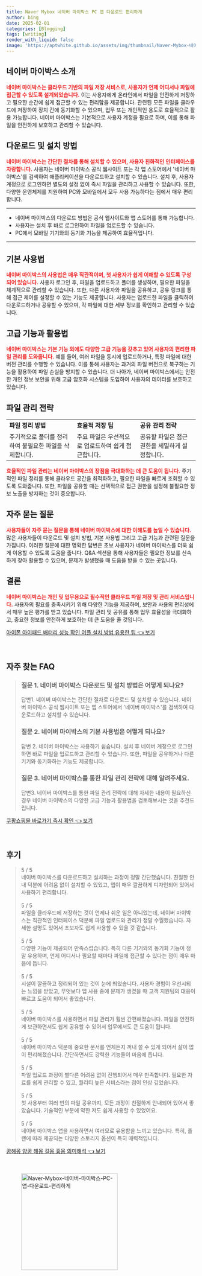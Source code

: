 ```yaml
---
title: Naver Mybox 네이버 마이박스 PC 앱 다운로드 편리하게
author: bing
date: 2025-02-01
categories: [Blogging]
tags: [writing]
render_with_liquid: false
image: 'https://aptwhite.github.io/assets/img/thumbnail/Naver-Mybox-네이버-마이박스-PC-앱-다운로드-편리하게.webp'
---
```



<h2 id='네이버 마이박스 소개'>네이버 마이박스 소개</h2>

<p><b><span style="color: #ee2323;">네이버 마이박스는 클라우드 기반의 파일 저장 서비스로, 사용자가 언제 어디서나 파일에 접근할 수 있도록 설계되었습니다.</span></b> 이는 사용자에게 온라인에서 파일을 안전하게 저장하고 필요한 순간에 쉽게 접근할 수 있는 편리함을 제공합니다. 관련된 모든 파일을 클라우드에 저장하여 장치 간에 동기화할 수 있으며, 업무 또는 개인적인 용도로 효율적으로 활용 가능합니다. 네이버 마이박스는 기본적으로 사용자 계정을 필요로 하며, 이를 통해 파일을 안전하게 보호하고 관리할 수 있습니다.</p>

<h2 id='다운로드 및 설치 방법'>다운로드 및 설치 방법</h2>

<p><b><span style="color: #ee2323;">네이버 마이박스는 간단한 절차를 통해 설치할 수 있으며, 사용자 친화적인 인터페이스를 자랑합니다.</span></b> 사용자는 네이버 마이박스 공식 웹사이트 또는 각 앱 스토어에서 '네이버 마이박스'를 검색하여 애플리케이션을 다운로드하고 설치할 수 있습니다. 설치 후, 사용자 계정으로 로그인하면 별도의 설정 없이 즉시 파일을 관리하고 사용할 수 있습니다. 또한, 다양한 운영체제를 지원하여 PC와 모바일에서 모두 사용 가능하다는 점에서 매우 편리합니다.</p>

<hr />

<ul>
    <li>네이버 마이박스의 다운로드 방법은 공식 웹사이트와 앱 스토어를 통해 가능합니다.</li>
    <li>사용자는 설치 후 바로 로그인하여 파일을 업로드할 수 있습니다.</li>
    <li>PC에서 모바일 기기와의 동기화 기능을 제공하여 효율적입니다.</li>
</ul>

<hr />

<h2 id='기본 사용법'>기본 사용법</h2>

<p><b><span style="color: #ee2323;">네이버 마이박스의 사용법은 매우 직관적이며, 첫 사용자가 쉽게 이해할 수 있도록 구성되어 있습니다.</span></b> 사용자 로그인 후, 파일을 업로드하고 폴더를 생성하며, 필요한 파일을 체계적으로 관리할 수 있습니다. 또한, 다른 사용자와 파일을 공유하고, 공유 링크를 통해 접근 제어를 설정할 수 있는 기능도 제공합니다. 사용자는 업로드한 파일을 클릭하여 다운로드하거나 공유할 수 있으며, 각 파일에 대한 세부 정보를 확인하고 관리할 수 있습니다.</p>

<h2 id='고급 기능과 활용법'>고급 기능과 활용법</h2>

<p><b><span style="color: #ee2323;">네이버 마이박스는 기본 기능 외에도 다양한 고급 기능을 갖추고 있어 사용자의 편리한 파일 관리를 도와줍니다.</span></b> 예를 들어, 여러 파일을 동시에 업로드하거나, 특정 파일에 대한 버전 관리를 수행할 수 있습니다. 이를 통해 사용자는 과거의 파일 버전으로 복구하는 기능을 활용하여 파일 손실을 방지할 수 있습니다. 더 나아가, 네이버 마이박스에서는 안전한 개인 정보 보안을 위해 고급 암호화 시스템을 도입하여 사용자의 데이터를 보호하고 있습니다.</p>

<h2 id='파일 관리 전략'>파일 관리 전략</h2>

<table>
    <tr>
        <td><b>파일 정리 방법</b></td>
        <td><b>효율적 저장 팁</b></td>
        <td><b>공유 관리 전략</b></td>
    </tr>
    <tr>
        <td>주기적으로 폴더를 정리하여 불필요한 파일을 삭제합니다.</td>
        <td>주요 파일은 우선적으로 업로드하여 쉽게 접근합니다.</td>
        <td>공유할 파일은 접근 권한을 세밀하게 설정합니다.</td>
    </tr>
</table>

<p><b><span style="color: #ee2323;">효율적인 파일 관리는 네이버 마이박스의 장점을 극대화하는 데 큰 도움이 됩니다.</span></b> 주기적인 파일 정리를 통해 클라우드 공간을 최적화하고, 필요한 파일을 빠르게 조회할 수 있도록 도와줍니다. 또한, 파일을 공유할 때는 선택적으로 접근 권한을 설정해 불필요한 정보 노출을 방지하는 것이 중요합니다.</p>

<h2 id='자주 묻는 질문'>자주 묻는 질문</h2>

<p><b><span style="color: #ee2323;">사용자들이 자주 묻는 질문을 통해 네이버 마이박스에 대한 이해도를 높일 수 있습니다.</span></b> 많은 사용자들이 다운로드 및 설치 방법, 기본 사용법 그리고 고급 기능과 관련된 질문을 가집니다. 이러한 질문에 대한 명확한 답변은 초보 사용자가 네이버 마이박스를 더욱 쉽게 이용할 수 있도록 도움을 줍니다. Q&A 섹션을 통해 사용자들은 필요한 정보를 신속하게 찾아 활용할 수 있으며, 문제가 발생했을 때 도움을 받을 수 있는 곳입니다.</p>

<h2 id='결론'>결론</h2>

<p><b><span style="color: #ee2323;">네이버 마이박스는 개인 및 업무용으로 필수적인 클라우드 파일 저장 및 관리 서비스입니다.</span></b> 사용자의 필요를 충족시키기 위해 다양한 기능을 제공하며, 보안과 사용의 편리성에서 매우 높은 평가를 받고 있습니다. 파일 관리 및 공유를 통해 업무 효율성을 극대화하고, 중요한 정보를 안전하게 보호하는 데 큰 도움을 줄 것입니다.</p>


<p><a class="click-button" title="아이폰 아이패드 배터리 성능 확인 어플 설치 방법 유용한 팁" href="https://aptwhite.github.io/posts/%EC%95%84%EC%9D%B4%ED%8F%B0-%EC%95%84%EC%9D%B4%ED%8C%A8%EB%93%9C-%EB%B0%B0%ED%84%B0%EB%A6%AC-%EC%84%B1%EB%8A%A5-%ED%99%95%EC%9D%B8-%EC%96%B4%ED%94%8C-%EC%84%A4%EC%B9%98-%EB%B0%A9%EB%B2%95-%EC%9C%A0%EC%9A%A9%ED%95%9C-%ED%8C%81/" rel="dofollow">아이폰 아이패드 배터리 성능 확인 어플 설치 방법 유용한 팁 👈 보기</a></p><br>
<h2 id='자주_찾는_FAQ'>자주 찾는 FAQ</h2>
<div itemscope="" itemtype="https://schema.org/FAQPage"> 
<blockquote> 
<div itemscope="" itemprop="mainEntity" itemtype="https://schema.org/Question"> 
<h3 itemprop="name">질문 1. 네이버 마이박스 다운로드 및 설치 방법은 어떻게 되나요?</h3> 
<div itemscope="" itemprop="acceptedAnswer" itemtype="https://schema.org/Answer"> 
<span itemprop="text"> 
<p>답변1. 네이버 마이박스는 간단한 절차로 다운로드 및 설치할 수 있습니다. 네이버 마이박스 공식 웹사이트 또는 앱 스토어에서 '네이버 마이박스'를 검색하여 다운로드하고 설치할 수 있습니다.</p> 
</span> 
</div> 
</div> 

<div itemscope="" itemprop="mainEntity" itemtype="https://schema.org/Question"> 
<h3 itemprop="name">질문 2. 네이버 마이박스의 기본 사용법은 어떻게 되나요?</h3> 
<div itemscope="" itemprop="acceptedAnswer" itemtype="https://schema.org/Answer"> 
<span itemprop="text"> 
<p>답변 2. 네이버 마이박스는 사용하기 쉽습니다. 설치 후 네이버 계정으로 로그인하면 바로 파일을 업로드하고 관리할 수 있습니다. 또한, 파일을 공유하거나 다른 기기와 동기화하는 기능도 제공합니다.</p> 
</span> 
</div> 
</div> 

<div itemscope="" itemprop="mainEntity" itemtype="https://schema.org/Question"> 
<h3 itemprop="name">질문 3. 네이버 마이박스를 통한 파일 관리 전략에 대해 알려주세요.</h3> 
<div itemscope="" itemprop="acceptedAnswer" itemtype="https://schema.org/Answer"> 
<span itemprop="text"> 
<p>답변3. 네이버 마이박스를 통한 파일 관리 전략에 대해 자세한 내용이 필요하신 경우 네이버 마이박스의 다양한 고급 기능과 활용법을 검토해보시는 것을 추천드립니다.</p> 
</span> 
</div> 
</div> 
</blockquote> 
</div>
<p><a class="click-button" title="쿠팡쇼핑몰 바로가기 즉시 확인" href="https://aptwhite.github.io/posts/%EC%BF%A0%ED%8C%A1%EC%87%BC%ED%95%91%EB%AA%B0-%EB%B0%94%EB%A1%9C%EA%B0%80%EA%B8%B0-%EC%A6%89%EC%8B%9C-%ED%99%95%EC%9D%B8/" rel="dofollow">쿠팡쇼핑몰 바로가기 즉시 확인 👈 보기</a></p><br>
<h2 id='후기'>후기</h2>
<div itemscope itemtype="https://schema.org/Product">
  <blockquote>
  <div itemprop="review" itemscope itemtype="https://schema.org/Review">
      <div itemprop="reviewRating" itemscope itemtype="https://schema.org/Rating"> <span itemprop="ratingValue">5</span> / <span itemprop="bestRating">5</span> </div>
      <span itemprop="reviewBody">네이버 마이박스를 다운로드하고 설치하는 과정이 정말 간단했습니다. 친절한 안내 덕분에 어려움 없이 설치할 수 있었고, 앱이 매우 깔끔하게 디자인되어 있어서 사용하기 편리합니다.</span>
  </div>
  <br>
  <div itemprop="review" itemscope itemtype="https://schema.org/Review">
      <div itemprop="reviewRating" itemscope itemtype="https://schema.org/Rating"> <span itemprop="ratingValue">5</span> / <span itemprop="bestRating">5</span> </div>
      <span itemprop="reviewBody">파일을 클라우드에 저장하는 것이 언제나 쉬운 일은 아니었는데, 네이버 마이박스는 직관적인 인터페이스 덕분에 파일 업로드와 관리가 정말 수월했습니다. 자세한 설명도 있어서 초보자도 쉽게 사용할 수 있을 것 같습니다.</span>
  </div>
  <br>
  <div itemprop="review" itemscope itemtype="https://schema.org/Review">
      <div itemprop="reviewRating" itemscope itemtype="https://schema.org/Rating"> <span itemprop="ratingValue">5</span> / <span itemprop="bestRating">5</span> </div>
      <span itemprop="reviewBody">다양한 기능이 제공되어 만족스럽습니다. 특히 다른 기기와의 동기화 기능이 정말 유용하며, 언제 어디서나 필요할 때마다 파일에 접근할 수 있다는 점이 매우 마음에 듭니다.</span>
  </div>
  <br>
  <div itemprop="review" itemscope itemtype="https://schema.org/Review">
      <div itemprop="reviewRating" itemscope itemtype="https://schema.org/Rating"> <span itemprop="ratingValue">5</span> / <span itemprop="bestRating">5</span> </div>
      <span itemprop="reviewBody">시설이 깔끔하고 정리되어 있는 것이 눈에 띄었습니다. 사용자 경험이 우선시되는 느낌을 받았고, 무엇보다 앱 사용 중에 문제가 생겼을 때 고객 지원팀의 대응이 빠르고 도움이 되어서 좋았습니다.</span>
  </div>
  <br>
  <div itemprop="review" itemscope itemtype="https://schema.org/Review">
      <div itemprop="reviewRating" itemscope itemtype="https://schema.org/Rating"> <span itemprop="ratingValue">5</span> / <span itemprop="bestRating">5</span> </div>
      <span itemprop="reviewBody">네이버 마이박스를 사용하면서 파일 관리가 훨씬 간편해졌습니다. 파일을 안전하게 보관하면서도 쉽게 공유할 수 있어서 업무에서도 큰 도움이 됩니다.</span>
  </div>
  <br>
  <div itemprop="review" itemscope itemtype="https://schema.org/Review">
      <div itemprop="reviewRating" itemscope itemtype="https://schema.org/Rating"> <span itemprop="ratingValue">5</span> / <span itemprop="bestRating">5</span> </div>
      <span itemprop="reviewBody">네이버 마이박스 덕분에 중요한 문서를 언제든지 꺼내 쓸 수 있게 되어서 삶이 많이 편리해졌습니다. 간단하면서도 강력한 기능들이 마음에 듭니다.</span>
  </div>
  <br>
  <div itemprop="review" itemscope itemtype="https://schema.org/Review">
      <div itemprop="reviewRating" itemscope itemtype="https://schema.org/Rating"> <span itemprop="ratingValue">5</span> / <span itemprop="bestRating">5</span> </div>
      <span itemprop="reviewBody">파일 업로드 과정이 별다른 어려움 없이 진행되어서 매우 만족합니다. 필요한 자료를 쉽게 관리할 수 있고, 퀄리티 높은 서비스라는 점이 인상 깊었습니다.</span>
  </div>
  <br>
  <div itemprop="review" itemscope itemtype="https://schema.org/Review">
      <div itemprop="reviewRating" itemscope itemtype="https://schema.org/Rating"> <span itemprop="ratingValue">5</span> / <span itemprop="bestRating">5</span> </div>
      <span itemprop="reviewBody">첫 사용부터 여러 번의 파일 공유까지, 모든 과정이 친절하게 안내되어 있어서 좋았습니다. 기술적인 부분에 약한 저도 쉽게 사용할 수 있었어요.</span>
  </div>
  <br>
  <div itemprop="review" itemscope itemtype="https://schema.org/Review">
      <div itemprop="reviewRating" itemscope itemtype="https://schema.org/Rating"> <span itemprop="ratingValue">5</span> / <span itemprop="bestRating">5</span> </div>
      <span itemprop="reviewBody">네이버 마이박스 앱을 사용하면서 여러모로 유용함을 느끼고 있습니다. 특히, 플랜에 따라 제공되는 다양한 스토리지 옵션이 특히 매력적입니다.</span>
  </div>
  </blockquote>
</div>
<p><a class="click-button" title="꿈해몽 양꿈 해몽 길몽 흉몽 의미해석" href="https://aptwhite.github.io/posts/%EA%BF%88%ED%95%B4%EB%AA%BD-%EC%96%91%EA%BF%88-%ED%95%B4%EB%AA%BD-%EA%B8%B8%EB%AA%BD-%ED%9D%89%EB%AA%BD-%EC%9D%98%EB%AF%B8%ED%95%B4%EC%84%9D/" rel="dofollow">꿈해몽 양꿈 해몽 길몽 흉몽 의미해석 👈 보기</a></p><br>
<figure class="image"><img src="https://aptwhite.github.io/assets/img/thumbnail/Naver-Mybox-네이버-마이박스-PC-앱-다운로드-편리하게.webp" alt="Naver-Mybox-네이버-마이박스-PC-앱-다운로드-편리하게" width="256" height="256"></figure>